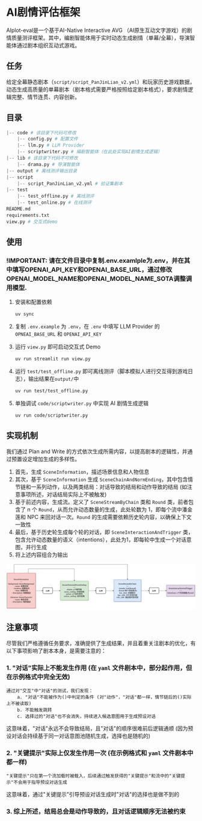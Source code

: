 # AI剧情评估框架

AIplot-eval是一个基于AI-Native Interactive AVG （AI原生互动文字游戏）的剧情质量测评框架。其中，编剧智能体用于实时动态生成剧情（单幕/全幕），导演智能体通过剧本组织互动式游戏。

## 任务
给定全幕静态剧本（`script/script_PanJinLian_v2.yml`）和玩家历史游戏数据，动态生成高质量的单幕剧本（剧本格式需要严格按照给定剧本格式），要求剧情逻辑完整、情节连贯、内容创新。

## 目录
```python
|-- code # 该目录下代码可修改
    |-- config.py # 配置文件
    |-- llm.py # LLM Provider
    |-- scriptwriter.py # 编剧智能体（在此处实现AI剧情生成逻辑）
|-- lib # 该目录下代码不可修改
    |-- drama.py # 导演智能体
|-- output # 离线测评输出目录
|-- script
    |-- script_PanJinLian_v2.yml # 验证集剧本
|-- test
    |-- test_offline.py # 离线测评
    |-- test_online.py # 在线测评
README.md
requirements.txt
view.py # 交互式demo
```

## 使用
### !IMPORTANT: 请在文件目录中复制.env.examlple为.env，并在其中填写OPENAI_API_KEY和OPENAI_BASE_URL，通过修改OPENAI_MODEL_NAME和OPENAI_MODEL_NAME_SOTA调整调用模型.

1. 安装和配置依赖
    ```bash
    uv sync
    ```

2. 复制 `.env.example` 为 `.env`，在 `.env` 中填写 LLM Provider 的 `OPNEAI_BASE_URL` 和 `OPENAI_API_KEY`

3. 运行 `view.py` 即可启动交互式 Demo
    ```bash
    uv run streamlit run view.py
    ```

4. 运行 `test/test_offline.py` 即可离线测评（脚本模拟人进行交互得到游戏日志），输出结果在`output/`中
    ```bash
    uv run test/test_offline.py
    ```

5. 单独调试 `code/scriptwriter.py` 中实现 AI 剧情生成逻辑
    ```bash
    uv run code/scriptwriter.py
    ```


## 实现机制
我们通过 Plan and Write 的方式依次生成所需内容，以提高剧本的逻辑性，并通过预置设定增加生成的多样性。
1. 首先，生成 `SceneInformation`，描述场景信息和人物信息
2. 其次，基于 `SceneInformation` 生成 `SceneChainAndNormEnding`，其中包含情节链和一系列动作，以及两类结局：对话导致的结局和动作导致的结局 (如注意事项所述，对话结局实际上不被触发)
3. 基于前述内容，生成流。定义了 `SceneStreamByChain` 类和 `Round` 类，前者包含了 n 个 `Round`，从而允许动态数量的生成，此处轮数为 1，即每个流中潘金莲和 NPC 来回对话一次。`Round` 的生成需要依赖历史轮内容，以确保上下文一致性
4. 最后，基于历史轮生成每个轮的对话，即 `SceneInteractionAndTrigger` 类，包含允许动态数量的语义（intentions），此处为1，即每轮中生成一个对话意图，并行生成
5. 将上述内容组合为输出

![](docs/游戏剧情生成流程图.png)

<!-- <img src="游戏剧情生成流程图.png" alt="图片描述" style="width: 90%; display: block; margin: 0 auto;" /> -->

## 注意事项
尽管我们严格遵循任务要求，准确提供了生成结果，并且着重关注剧本的优化，有以下事项影响了剧本本身，是需要注意的：
### 1. "对话"实际上不能发生作用 (在 `yaml` 文件剧本中，部分起作用，但在示例格式中完全无效)
    通过对"交互"中"对话"的测试，我们发现：
        a. "对话"不能被作为()中判定的条件 (对"动作"，"对话"都一样，情节链后的()实际上不被读取)
        b. 不能触发跳转
        c. 选择过的"对话"也不会消失，持续进入候选意图用于生成预设对话
这意味着，"对话"永远不会导致结局，且"对话"的顺序很难前后逻辑通顺 (因为预设对话会持续基于同一对话意图池随机生成，选择也是随机的)

### 2. "关键提示"实际上仅发生作用一次 (在示例格式和 `yaml` 文件剧本中都一样)
    "关键提示"只在第一个流加载时被载入，后续通过触发获得的"关键提示"和流中的"关键提示"不会用于指导预设对话生成
这意味着，通过"关键提示"引导预设对话生成时"对话"的选择也是做不到的

### 3. 综上所述，结局总会是动作导致的，且对话逻辑顺序无法被约束
